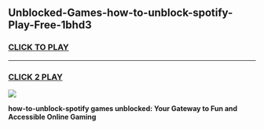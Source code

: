 
## Unblocked-Games-how-to-unblock-spotify-Play-Free-1bhd3
<h3>
<a href="https://premium76.site?title=how-to-unblock-spotify&ref=10A">CLICK TO PLAY</a></h3>
<hr>

<h3>
<a href="https://premium76.site?title=how-to-unblock-spotify&ref=10A">CLICK 2 PLAY</a>
  
</h3>

<a href="https://premium76.site?title=how-to-unblock-spotify&ref=10A"><img src="https://clearcache.store/games.png"></a>


**how-to-unblock-spotify games unblocked: Your Gateway to Fun and Accessible Online Gaming**

